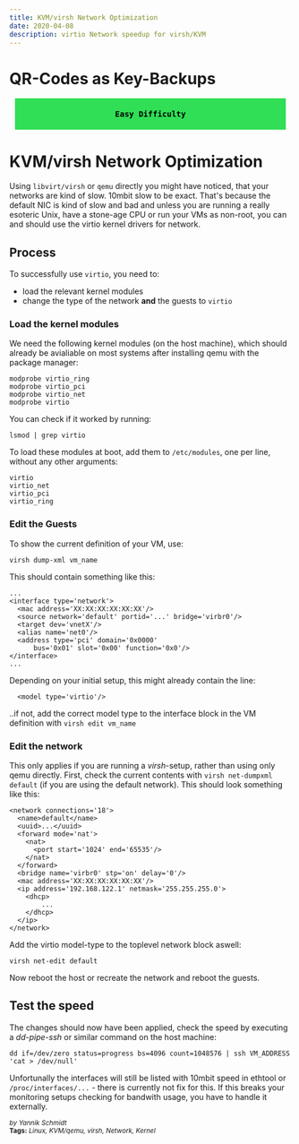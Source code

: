 ```yaml
---
title: KVM/virsh Network Optimization
date: 2020-04-08
description: virtio Network speedup for virsh/KVM
---
```


# QR-Codes as Key-Backups

<div style="background-color: #30df56 !important;
            color: black;
            font-weight: bold;
            padding: 20px;
            margin: 10px;
            text-align: center;
            font-family: monospace;">
  Easy Difficulty
</div>

# KVM/virsh Network Optimization

Using `libvirt/virsh` or `qemu` directly you might have noticed, that your networks are kind of slow. 10mbit slow to be exact. That's because the default NIC is kind of slow and bad and unless you are running a really esoteric Unix, have a stone-age CPU or run your VMs as non-root, you can and should use the virtio kernel drivers for network.

## Process
To successfully use `virtio`, you need to:

- load the relevant kernel modules
- change the type of the network **and** the guests to `virtio`

### Load the kernel modules
We need the following kernel modules (on the host machine), which should already be avialiable on most systems after installing qemu with the package manager:

    modprobe virtio_ring
    modprobe virtio_pci
    modprobe virtio_net
    modprobe virtio

You can check if it worked by running:

    lsmod | grep virtio

To load these modules at boot, add them to `/etc/modules`, one per line, without any other arguments:

    virtio
    virtio_net
    virtio_pci
    virtio_ring

### Edit the Guests
To show the current definition of your VM, use:

    virsh dump-xml vm_name
    
This should contain something like this:

    ...
    <interface type='network'>
      <mac address='XX:XX:XX:XX:XX:XX'/>
      <source network='default' portid='...' bridge='virbr0'/>
      <target dev='vnetX'/>
      <alias name='net0'/>
      <address type='pci' domain='0x0000'
          bus='0x01' slot='0x00' function='0x0'/>
    </interface>
    ...

Depending on your initial setup, this might already contain the line:

      <model type='virtio'/>

..if not, add the correct model type to the interface block in the VM definition with `virsh edit vm_name`
    
### Edit the network
This only applies if you are running a *virsh*-setup, rather than using only qemu directly. First, check the current contents with `virsh net-dumpxml default` (if you are using the default network). This should look something like this:
    
    <network connections='18'>
      <name>default</name>
      <uuid>...</uuid>
      <forward mode='nat'>
        <nat>
          <port start='1024' end='65535'/>
        </nat>
      </forward>
      <bridge name='virbr0' stp='on' delay='0'/>
      <mac address='XX:XX:XX:XX:XX:XX'/>
      <ip address='192.168.122.1' netmask='255.255.255.0'>
        <dhcp>
            ...
        </dhcp>
      </ip>
    </network>

Add the virtio model-type to the toplevel network block aswell:

    virsh net-edit default

Now reboot the host or recreate the network and reboot the guests.

## Test the speed
The changes should now have been applied, check the speed by executing a *dd-pipe-ssh* or similar command on the host machine:

    dd if=/dev/zero status=progress bs=4096 count=1048576 | ssh VM_ADDRESS 'cat > /dev/null'

Unfortunally the interfaces will still be listed with 10mbit speed in ethtool or `/proc/interfaces/...` - there is currently not fix for this. If this breaks your monitoring setups checking for bandwith usage, you have to handle it externally.

<sup style="font-style: italic;">by Yannik Schmidt</sup><br>
<sup>**Tags:** _Linux, KVM/qemu, virsh, Network, Kernel_ </sup>

